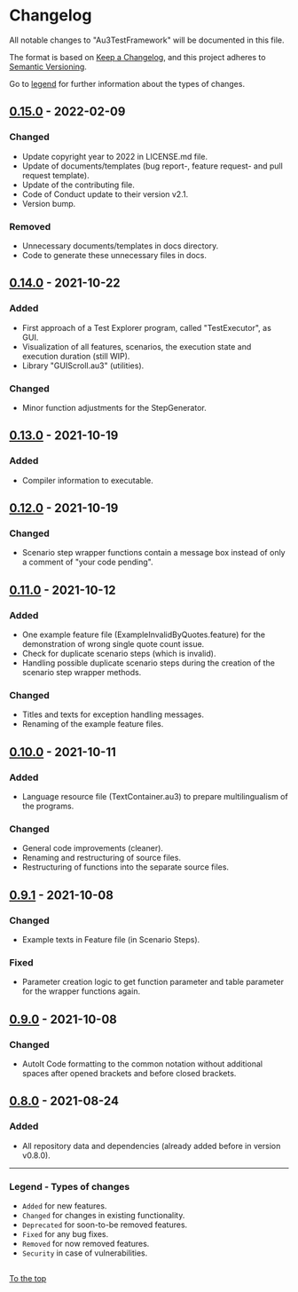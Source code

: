 #####

# Changelog

All notable changes to "Au3TestFramework" will be documented in this file.

The format is based on [Keep a Changelog](https://keepachangelog.com/en/1.0.0/),
and this project adheres to [Semantic Versioning](https://semver.org/spec/v2.0.0.html).

Go to [legend](#legend---types-of-changes) for further information about the types of changes.

## [0.15.0] - 2022-02-09

### Changed

- Update copyright year to 2022 in LICENSE.md file.
- Update of documents/templates (bug report-, feature request- and pull request template).
- Update of the contributing file.
- Code of Conduct update to their version v2.1.
- Version bump.

### Removed

- Unnecessary documents/templates in docs directory.
- Code to generate these unnecessary files in docs.

## [0.14.0] - 2021-10-22

### Added

- First approach of a Test Explorer program, called "TestExecutor", as GUI.
- Visualization of all features, scenarios, the execution state and execution duration (still WIP).
- Library "GUIScroll.au3" (utilities).

### Changed

- Minor function adjustments for the StepGenerator.

## [0.13.0] - 2021-10-19

### Added

- Compiler information to executable.

## [0.12.0] - 2021-10-19

### Changed

- Scenario step wrapper functions contain a message box instead of only a comment of "your code pending".

## [0.11.0] - 2021-10-12

### Added

- One example feature file (ExampleInvalidByQuotes.feature) for the demonstration of wrong single quote count issue.
- Check for duplicate scenario steps (which is invalid).
- Handling possible duplicate scenario steps during the creation of the scenario step wrapper methods.

### Changed

- Titles and texts for exception handling messages.
- Renaming of the example feature files.

## [0.10.0] - 2021-10-11

### Added

- Language resource file (TextContainer.au3) to prepare multilingualism of the programs.

### Changed

- General code improvements (cleaner).
- Renaming and restructuring of source files.
- Restructuring of functions into the separate source files.

## [0.9.1] - 2021-10-08

### Changed

- Example texts in Feature file (in Scenario Steps).

### Fixed

- Parameter creation logic to get function parameter and table parameter for the wrapper functions again.

## [0.9.0] - 2021-10-08

### Changed

- AutoIt Code formatting to the common notation without additional spaces after opened brackets and before closed brackets.

## [0.8.0] - 2021-08-24

### Added

- All repository data and dependencies (already added before in version v0.8.0).

[0.15.0]: https://github.com/Sven-Seyfert/Au3TestFramework/compare/v0.14.0...v0.15.0
[0.14.0]: https://github.com/Sven-Seyfert/Au3TestFramework/compare/v0.13.0...v0.14.0
[0.13.0]: https://github.com/Sven-Seyfert/Au3TestFramework/compare/v0.12.0...v0.13.0
[0.12.0]: https://github.com/Sven-Seyfert/Au3TestFramework/compare/v0.11.0...v0.12.0
[0.11.0]: https://github.com/Sven-Seyfert/Au3TestFramework/compare/v0.10.0...v0.11.0
[0.10.0]: https://github.com/Sven-Seyfert/Au3TestFramework/compare/v0.9.1...v0.10.0
[0.9.1]: https://github.com/Sven-Seyfert/Au3TestFramework/compare/v0.9.0...v0.9.1
[0.9.0]: https://github.com/Sven-Seyfert/Au3TestFramework/compare/v0.8.0...v0.9.0
[0.8.0]: https://github.com/Sven-Seyfert/Au3TestFramework/releases/tag/v0.8.0

---

### Legend - Types of changes

- `Added` for new features.
- `Changed` for changes in existing functionality.
- `Deprecated` for soon-to-be removed features.
- `Fixed` for any bug fixes.
- `Removed` for now removed features.
- `Security` in case of vulnerabilities.

##

[To the top](#)
